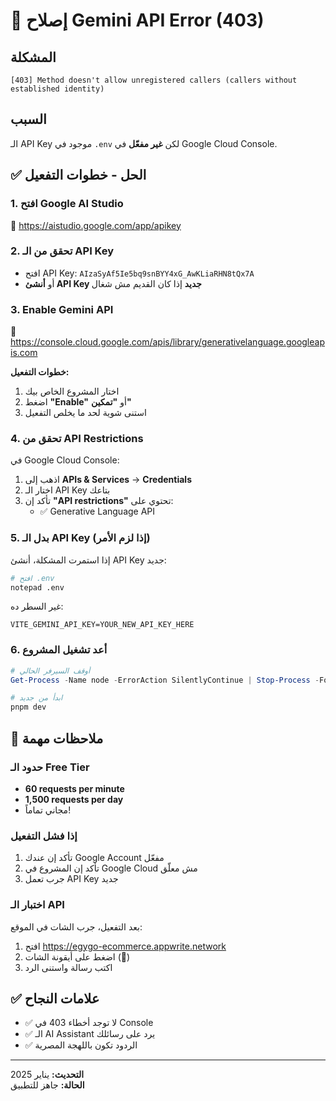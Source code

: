 # 🔧 إصلاح Gemini API Error (403)

## المشكلة
```
[403] Method doesn't allow unregistered callers (callers without established identity)
```

## السبب
الـ API Key موجود في `.env` لكن **غير مفعّل** في Google Cloud Console.

## ✅ الحل - خطوات التفعيل

### 1. افتح Google AI Studio
🔗 https://aistudio.google.com/app/apikey

### 2. تحقق من الـ API Key
- افتح API Key: `AIzaSyAf5Ie5bq9snBYY4xG_AwKLiaRHN8tQx7A`
- أو **أنشئ API Key جديد** إذا كان القديم مش شغال

### 3. Enable Gemini API
🔗 https://console.cloud.google.com/apis/library/generativelanguage.googleapis.com

**خطوات التفعيل:**
1. اختار المشروع الخاص بيك
2. اضغط **"Enable"** أو **"تمكين"**
3. استنى شوية لحد ما يخلص التفعيل

### 4. تحقق من API Restrictions
في Google Cloud Console:
1. اذهب إلى **APIs & Services** → **Credentials**
2. اختار الـ API Key بتاعك
3. تأكد إن **"API restrictions"** تحتوي على:
   - ✅ Generative Language API

### 5. بدل الـ API Key (إذا لزم الأمر)
إذا استمرت المشكلة، أنشئ API Key جديد:

```bash
# افتح .env
notepad .env
```

غير السطر ده:
```env
VITE_GEMINI_API_KEY=YOUR_NEW_API_KEY_HERE
```

### 6. أعد تشغيل المشروع
```powershell
# أوقف السيرفر الحالي
Get-Process -Name node -ErrorAction SilentlyContinue | Stop-Process -Force

# ابدأ من جديد
pnpm dev
```

## 📝 ملاحظات مهمة

### حدود الـ Free Tier
- **60 requests per minute**
- **1,500 requests per day**
- مجاني تماماً!

### إذا فشل التفعيل
1. تأكد إن عندك Google Account مفعّل
2. تأكد إن المشروع في Google Cloud مش معلّق
3. جرب تعمل API Key جديد

### اختبار الـ API
بعد التفعيل، جرب الشات في الموقع:
1. افتح https://egygo-ecommerce.appwrite.network
2. اضغط على أيقونة الشات (💬)
3. اكتب رسالة واستنى الرد

## ✅ علامات النجاح
- ✅ لا توجد أخطاء 403 في Console
- ✅ الـ AI Assistant يرد على رسائلك
- ✅ الردود تكون باللهجة المصرية

---

**التحديث:** يناير 2025  
**الحالة:** جاهز للتطبيق
